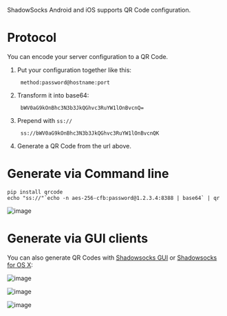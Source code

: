 ShadowSocks Android and iOS supports QR Code configuration.

Protocol
========

You can encode your server configuration to a QR Code.

1. Put your configuration together like this:

        method:password@hostname:port

2. Transform it into base64:

        bWV0aG9kOnBhc3N3b3JkQGhvc3RuYW1lOnBvcnQ=

3. Prepend with `ss://`

        ss://bWV0aG9kOnBhc3N3b3JkQGhvc3RuYW1lOnBvcnQK

4. Generate a QR Code from the url above.

Generate via Command line
=========================

    pip install qrcode
    echo "ss://"`echo -n aes-256-cfb:password@1.2.3.4:8388 | base64` | qr

![image](https://cloud.githubusercontent.com/assets/1073082/4605421/ed9d5e1c-51e0-11e4-91f3-30c96c1230d0.png)

Generate via GUI clients
========================

You can also generate QR Codes with
[Shadowsocks GUI](https://github.com/shadowsocks/shadowsocks-gui)
or [Shadowsocks for OS X](https://github.com/shadowsocks/shadowsocks-iOS/wiki/Shadowsocks-for-OSX-Help):

![image](https://cloud.githubusercontent.com/assets/1073082/4577064/1fb3b754-4fb9-11e4-9ab3-215e80d8ef1e.png)

![image](https://cloud.githubusercontent.com/assets/1073082/4576995/92b0cf5e-4fb8-11e4-84ce-6db752f6ba69.png)

![image](https://cloud.githubusercontent.com/assets/1073082/4605261/a345d9d4-51d6-11e4-94e8-a13a987567e7.png)